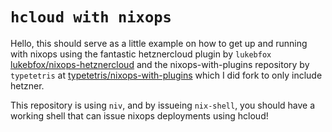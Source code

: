 # `hcloud with nixops`

Hello, this should serve as a little example on how to get up and running with
nixops using the fantastic hetznercloud plugin by `lukebfox` 
[lukebfox/nixops-hetznercloud](https://github.com/lukebfox/nixops-hetznercloud)
and the nixops-with-plugins repository by `typetetris` at 
[typetetris/nixops-with-plugins](https://github.com/typetetris/nixops-with-plugins)
which I did fork to only include hetzner.

This repository is using `niv`, and by issueing `nix-shell`, you should have a
working shell that can issue nixops deployments using hcloud!

